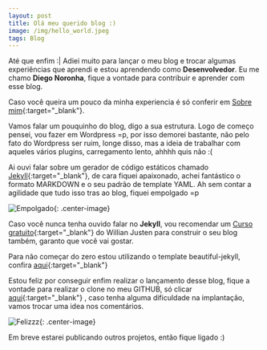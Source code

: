 ```yaml
---
layout: post
title: Olá meu querido blog :)
image: /img/hello_world.jpeg
tags: Blog
---
```


Até que enfim :| Adiei muito para lançar o meu blog e trocar algumas experiências
que aprendi e estou aprendendo como **Desenvolvedor**. Eu me chamo **Diego Noronha**,
fique a vontade para contribuir e aprender com esse blog.

Caso você queira um pouco da minha experiencia é só conferir em [Sobre mim](http://diegonoronha/sobremim){:target="_blank"}.

Vamos falar um pouquinho do blog, digo a sua estrutura. Logo de começo pensei, vou
fazer em Wordpress =p, por isso demorei bastante, não pelo fato do Wordpress ser ruim,
longe disso, mas a ideia de trabalhar com aqueles vários plugins, carregamento lento, ahhhh quis não :(

Ai ouvi falar sobre um gerador de código estáticos chamado [Jekyll](https://jekyllrb.com/){:target="_blank"}, de cara fiquei apaixonado, achei fantástico o formato MARKDOWN e o seu padrão de template YAML. Ah sem contar a agilidade que tudo isso tras ao blog, fiquei empolgado =p

![Empolgado](https://media.giphy.com/media/3oEdv3F6gzBh8diueA/giphy-downsized.gif){: .center-image}

Caso você nunca tenha ouvido falar no **Jekyll**, vou recomendar um [Curso gratuito](https://www.udemy.com/criando-sites-estaticos-com-jekyll){:target="_blank"}
do Willian Justen para construir o seu blog também, garanto que você vai gostar.

Para não começar do zero estou utilizando o template beautiful-jekyll, confira [aqui](https://deanattali.com/beautiful-jekyll/){:target="_blank"}

Estou feliz por conseguir enfim realizar o lançamento desse blog, fique a vontade para
realizar o clone no meu GITHUB, só clicar [aqui](https://github.com/gitDbits/diegonoronha.github.io){:target="_blank"}
, caso tenha alguma dificuldade na implantação, vamos trocar uma idea nos comentários.

![Felizzz](https://media.giphy.com/media/l46C52IJdRfvCGyVW/giphy.gif){: .center-image}

Em breve estarei publicando outros projetos, então fique ligado :)